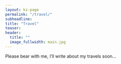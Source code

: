 ```yaml
---
layout: kz-page
permalink: "/travel/"
subheadline:
title: "Travel"
teaser:
header:
  title: ""
  image_fullwidth: main.jpg
---
```


Please bear with me, I’ll write about my travels soon...